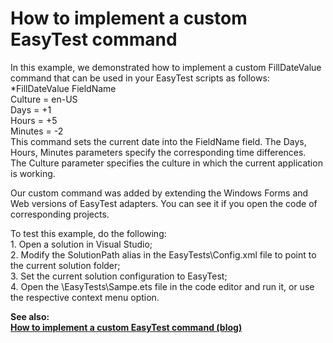 # How to implement a custom EasyTest command


<p>In this example, we demonstrated how to implement a custom FillDateValue command that can be used in your EasyTest scripts as follows:<br />
*FillDateValue FieldName<br />
Culture = en-US<br />
Days = +1<br />
Hours = +5<br />
Minutes = -2  <br />
This command sets the current date into the FieldName field. The Days, Hours, Minutes parameters specify the corresponding time differences.<br />
The Culture parameter specifies the culture in which the current application is working.</p><p>Our custom command was added by extending the Windows Forms and Web versions of EasyTest adapters. You can see it if you open the code of corresponding projects.</p><p>To test this example, do the following:<br />
1. Open a solution in Visual Studio;<br />
2. Modify the SolutionPath alias in the EasyTests\Config.xml file to point to the current solution folder;<br />
3. Set the current solution configuration to EasyTest;<br />
4. Open the \EasyTests\Sampe.ets file in the code editor and run it, or use the respective context menu option.</p><p><strong>See also:</strong><strong><br />
</strong><a href="http://community.devexpress.com/blogs/eaf/archive/2011/04/26/how-to-create-a-custom-easytest-command.aspx"><strong><u>How to implement a custom EasyTest command (blog)</u></strong></a><strong> </strong></p>

<br/>


